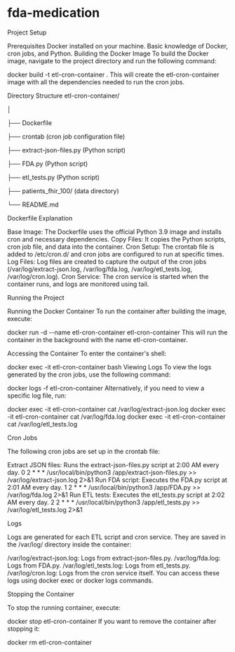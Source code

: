 # fda-medication


Project Setup


Prerequisites
Docker installed on your machine.
Basic knowledge of Docker, cron jobs, and Python.
Building the Docker Image
To build the Docker image, navigate to the project directory and run the following command:


docker build -t etl-cron-container .
This will create the etl-cron-container image with all the dependencies needed to run the cron jobs.


Directory Structure
etl-cron-container/

│

├── Dockerfile

├── crontab (cron job configuration file)

├── extract-json-files.py (Python script)

├── FDA.py (Python script)

├── etl_tests.py (Python script)

├── patients_fhir_100/ (data directory)

└── README.md


Dockerfile Explanation


Base Image: The Dockerfile uses the official Python 3.9 image and installs cron and necessary dependencies.
Copy Files: It copies the Python scripts, cron job file, and data into the container.
Cron Setup: The crontab file is added to /etc/cron.d/ and cron jobs are configured to run at specific times.
Log Files: Log files are created to capture the output of the cron jobs (/var/log/extract-json.log, /var/log/fda.log, /var/log/etl_tests.log, /var/log/cron.log).
Cron Service: The cron service is started when the container runs, and logs are monitored using tail.

Running the Project


Running the Docker Container
To run the container after building the image, execute:

docker run -d --name etl-cron-container etl-cron-container
This will run the container in the background with the name etl-cron-container.

Accessing the Container
To enter the container's shell:

docker exec -it etl-cron-container bash
Viewing Logs
To view the logs generated by the cron jobs, use the following command:

docker logs -f etl-cron-container
Alternatively, if you need to view a specific log file, run:

docker exec -it etl-cron-container cat /var/log/extract-json.log
docker exec -it etl-cron-container cat /var/log/fda.log
docker exec -it etl-cron-container cat /var/log/etl_tests.log


Cron Jobs

The following cron jobs are set up in the crontab file:

Extract JSON files: Runs the extract-json-files.py script at 2:00 AM every day.
0 2 * * * /usr/local/bin/python3 /app/extract-json-files.py >> /var/log/extract-json.log 2>&1
Run FDA script: Executes the FDA.py script at 2:01 AM every day.
1 2 * * * /usr/local/bin/python3 /app/FDA.py >> /var/log/fda.log 2>&1
Run ETL tests: Executes the etl_tests.py script at 2:02 AM every day.
2 2 * * * /usr/local/bin/python3 /app/etl_tests.py >> /var/log/etl_tests.log 2>&1


Logs

Logs are generated for each ETL script and cron service. They are saved in the /var/log/ directory inside the container:

/var/log/extract-json.log: Logs from extract-json-files.py.
/var/log/fda.log: Logs from FDA.py.
/var/log/etl_tests.log: Logs from etl_tests.py.
/var/log/cron.log: Logs from the cron service itself.
You can access these logs using docker exec or docker logs commands.


Stopping the Container

To stop the running container, execute:

docker stop etl-cron-container
If you want to remove the container after stopping it:

docker rm etl-cron-container
